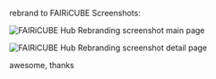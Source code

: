 rebrand to FAIRiCUBE
Screenshots:

![FAIRiCUBE Hub Rebranding screenshot main page](https://user-images.githubusercontent.com/8948865/202748549-befc37ff-0a7a-4801-9e7c-58ade003da4d.png)


![FAIRiCUBE Hub Rebranding screenshot detail page](https://user-images.githubusercontent.com/8948865/202748628-cd077331-10f7-4c6b-ae5f-9ad2dd4d2c3d.png)

awesome, thanks